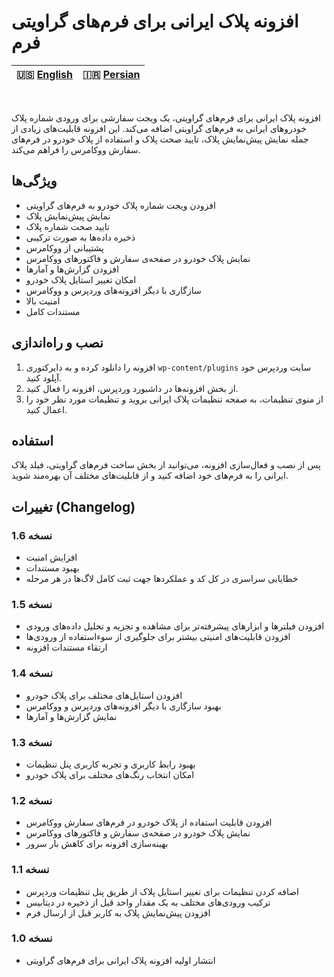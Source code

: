 # افزونه پلاک ایرانی برای فرم‌های گراویتی فرم

| 🇺🇸 [English](README.md) | 🇮🇷 [Persian](README-FA.md) |
|--------------------------|----------------------------|
<br>

افزونه پلاک ایرانی برای فرم‌های گراویتی، یک ویجت سفارشی برای ورودی شماره پلاک خودروهای ایرانی به فرم‌های گراویتی اضافه می‌کند. این افزونه قابلیت‌های زیادی از جمله نمایش پیش‌نمایش پلاک، تایید صحت پلاک و استفاده از پلاک خودرو در فرم‌های سفارش ووکامرس را فراهم می‌کند.

## ویژگی‌ها

- افزودن ویجت شماره پلاک خودرو به فرم‌های گراویتی
- نمایش پیش‌نمایش پلاک
- تایید صحت شماره پلاک
- ذخیره داده‌ها به صورت ترکیبی
- پشتیبانی از ووکامرس
- نمایش پلاک خودرو در صفحه‌ی سفارش و فاکتورهای ووکامرس
- افزودن گزارش‌ها و آمارها
- امکان تغییر استایل پلاک خودرو
- سازگاری با دیگر افزونه‌های وردپرس و ووکامرس
- امنیت بالا
- مستندات کامل

## نصب و راه‌اندازی

1. افزونه را دانلود کرده و به دایرکتوری `wp-content/plugins` سایت وردپرس خود آپلود کنید.
2. از بخش افزونه‌ها در داشبورد وردپرس، افزونه را فعال کنید.
3. از منوی تنظیمات، به صفحه تنظیمات پلاک ایرانی بروید و تنظیمات مورد نظر خود را اعمال کنید.

## استفاده

پس از نصب و فعال‌سازی افزونه، می‌توانید از بخش ساخت فرم‌های گراویتی، فیلد پلاک ایرانی را به فرم‌های خود اضافه کنید و از قابلیت‌های مختلف آن بهره‌مند شوید.

## تغییرات (Changelog)

### نسخه 1.6
- افزایش امنیت
- بهبود مستندات
- خطایابی سراسری در کل کد و عملکردها جهت ثبت کامل لاگ‌ها در هر مرحله

### نسخه 1.5
- افزودن فیلترها و ابزارهای پیشرفته‌تر برای مشاهده و تجزیه و تحلیل داده‌های ورودی
- افزودن قابلیت‌های امنیتی بیشتر برای جلوگیری از سوءاستفاده از ورودی‌ها
- ارتقاء مستندات افزونه

### نسخه 1.4
- افزودن استایل‌های مختلف برای پلاک خودرو
- بهبود سازگاری با دیگر افزونه‌های وردپرس و ووکامرس
- نمایش گزارش‌ها و آمارها

### نسخه 1.3
- بهبود رابط کاربری و تجربه کاربری پنل تنظیمات
- امکان انتخاب رنگ‌های مختلف برای پلاک خودرو

### نسخه 1.2
- افزودن قابلیت استفاده از پلاک خودرو در فرم‌های سفارش ووکامرس
- نمایش پلاک خودرو در صفحه‌ی سفارش و فاکتورهای ووکامرس
- بهینه‌سازی افزونه برای کاهش بار سرور

### نسخه 1.1
- اضافه کردن تنظیمات برای تغییر استایل پلاک از طریق پنل تنظیمات وردپرس
- ترکیب ورودی‌های مختلف به یک مقدار واحد قبل از ذخیره در دیتابیس
- افزودن پیش‌نمایش پلاک به کاربر قبل از ارسال فرم

### نسخه 1.0
- انتشار اولیه افزونه پلاک ایرانی برای فرم‌های گراویتی